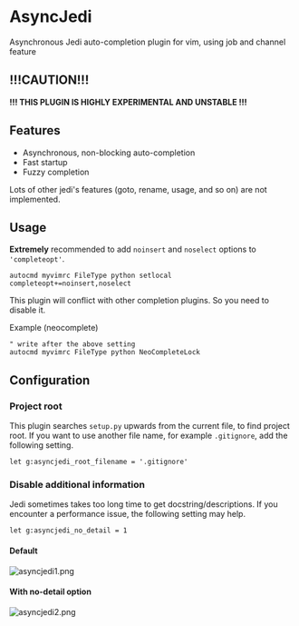 # AsyncJedi

Asynchronous Jedi auto-completion plugin for vim, using job and channel feature

## !!!CAUTION!!!

**!!! THIS PLUGIN IS HIGHLY EXPERIMENTAL AND UNSTABLE !!!**

## Features

- Asynchronous, non-blocking auto-completion
- Fast startup
- Fuzzy completion

Lots of other jedi's features (goto, rename, usage, and so on) are not implemented.

## Usage

**Extremely** recommended to add `noinsert` and `noselect` options to `'completeopt'`.

```vim
autocmd myvimrc FileType python setlocal completeopt+=noinsert,noselect
```

This plugin will conflict with other completion plugins.
So you need to disable it.

Example (neocomplete)

```vim
" write after the above setting
autocmd myvimrc FileType python NeoCompleteLock
```

## Configuration

### Project root

This plugin searches `setup.py` upwards from the current file, to find project root.
If you want to use another file name, for example `.gitignore`, add the following setting.

```vim
let g:asyncjedi_root_filename = '.gitignore'
```

### Disable additional information

Jedi sometimes takes too long time to get docstring/descriptions.
If you encounter a performance issue, the following setting may help.

```vim
let g:asyncjedi_no_detail = 1
```

#### Default

![asyncjedi1.png](https://raw.githubusercontent.com/wiki/miyakogi/asyncjedi/asyncjedi1.png)

#### With no-detail option

![asyncjedi2.png](https://raw.githubusercontent.com/wiki/miyakogi/asyncjedi/asyncjedi2.png)
